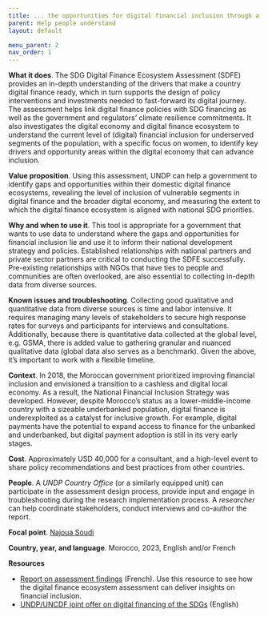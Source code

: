 ```yaml
---
title: ... the opportunities for digital financial inclusion through a digital finance ecosystem assessment in your country 
parent: Help people understand
layout: default

menu_parent: 2
nav_order: 1
---
```


**What it does**. The SDG Digital Finance Ecosystem Assessment (SDFE) provides an in-depth understanding of the drivers that make a country digital finance ready, which in turn supports the design of policy interventions and investments needed to fast-forward its digital journey. The assessment helps link digital finance policies with SDG financing as well as the government and regulators’ climate resilience commitments. It also investigates the digital economy and digital finance ecosystem to understand the current level of (digital) financial inclusion for underserved segments of the population, with a specific focus on women, to identify key drivers and opportunity areas within the digital economy that can advance inclusion. 

**Value proposition**. Using this assessment, UNDP can help a government to identify gaps and opportunities within their domestic digital finance ecosystems, revealing the level of inclusion of vulnerable segments in digital finance and the broader digital economy, and measuring the extent to which the digital finance ecosystem is aligned with national SDG priorities. 

**Why and when to use it**. This tool is appropriate for a government that wants to use data to understand where the gaps and opportunities for financial inclusion lie and use it to inform their national development strategy and policies. Established relationships with national partners and private sector partners are critical to conducting the SDFE successfully. Pre-existing relationships with NGOs that have ties to people and communities are often overlooked, are also essential to collecting in-depth data from diverse sources. 

**Known issues and troubleshooting**. Collecting good qualitative and quantitative data from diverse sources is time and labor intensive. It requires managing many levels of stakeholders to secure high response rates for surveys and participants for interviews and consultations. Additionally, because there is quantitative data collected at the global level, e.g. GSMA, there is added value to gathering granular and nuanced qualitative data (global data also serves as a benchmark). Given the above, it’s important to work with a flexible timeline. 

**Context**. In 2018, the Moroccan government prioritized improving financial inclusion and envisioned a transition to a cashless and digital local economy. As a result, the National Financial Inclusion Strategy was developed. However, despite Morocco’s status as a lower-middle-income country with a sizeable underbanked population, digital finance is underexploited as a catalyst for inclusive growth. For example, digital payments have the potential to expand access to finance for the unbanked and underbanked, but digital payment adoption is still in its very early stages.    

**Cost**. Approximately USD 40,000 for a consultant, and a high-level event to share policy recommendations and best practices from other countries. 

**People**. A *UNDP Country Office* (or a similarly equipped unit) can participate in the assessment design process, provide input and engage in troubleshooting during the research implementation process. A *researcher* can help coordinate stakeholders, conduct interviews and co-author the report. 

**Focal point**. [Najoua Soudi](/Financial-inclusion-toolkit/contributors/Najoua-Soudi.html) 

**Country, year, and language**. Morocco, 2023, English and/or French  

**Resources**  

* [Report on assessment findings](https://www.undp.org/fr/morocco/publications/rapport-devaluation-de-lecosysteme-de-la-finance-digitale-au-maroc-sdfe) (French). Use this resource to see how the digital finance ecosystem assessment can deliver insights on financial inclusion. 
* [UNDP/UNCDF joint offer on digital financing of the SDGs](https://www.uncdf.org/joint-undp-uncdf-df-of-the-sdgs) (English)